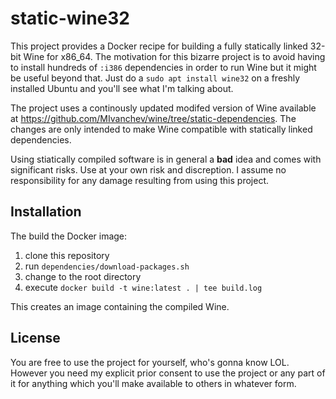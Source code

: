 # static-wine32

This project provides a Docker recipe for building a fully statically linked
32-bit Wine for x86_64. The motivation for this bizarre project is to avoid
having to install hundreds of `:i386` dependencies in order to run Wine but it
might be useful beyond that. Just do a `sudo apt install wine32` on a freshly
installed Ubuntu and you'll see what I'm talking about. 

The project uses a continously updated modifed version of Wine available at
https://github.com/MIvanchev/wine/tree/static-dependencies. The changes are
only intended to make Wine compatible with statically linked dependencies.

Using stiatically compiled software is in general a **bad** idea and comes with
significant risks. Use at your own risk and discreption. I assume no
responsibility for any damage resulting from using this project.

## Installation

The build the Docker image:

1. clone this repository
2. run `dependencies/download-packages.sh`
3. change to the root directory
4. execute `docker build -t wine:latest . | tee build.log`

This creates an image containing the compiled Wine.

## License

You are free to use the project for yourself, who's gonna know LOL. However
you need my explicit prior consent to use the project or any part of it for
anything which you'll make available to others in whatever form.
